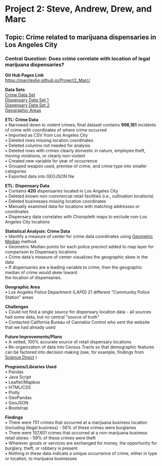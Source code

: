 <h1> Project 2: Steve, Andrew, Drew, and Marc </h1>

<h2> Topic: Crime related to marijuana dispensaries in Los Angeles City  </h2>

<h3> Central Question: Does crime correlate with location of legal marijuana dispensaries? </h3>

**Git Hub Pages Link** <br>
https://marcleslie.github.io/Project2_Marc/ <br>

**Data Sets** <br>
[Crime Data Set](https://catalog.data.gov/dataset/crime-data-from-2010-to-2019) <br>
[Dispensary Data Set 1](https://cannabis.lacity.org/personal-activity/find-licensed-retailers) <br>
[Dispensary Data Set 2](https://search.cannabis.ca.gov) <br>
[Geographic Areas](https://geohub.lacity.org/datasets/lahub::lapd-divisions/about) <br>

**ETL: Crime Data** <br>
•   Narrowed down to violent crimes; final dataset contains **996,161** incidents of crime with coordinates of where crime occurred <br>
•	Imported as CSV from Los Angeles City <br>
•	Deleted rows missing location coordinates <br>
•	Deleted columns not needed for analysis <br>
•	Deleted rows with crimes clearly domestic in nature, employee theft, moving violations, or clearly non-violent <br>
•	Created new variable for year of occurrence <br>
•	Grouped weapon used, premise of crime, and crime type into smaller categories <br>
•	Exported data into GEOJSON file <br>

**ETL: Dispensary Data** <br>
•	Contains **420** dispensaries located in Los Angeles City <br>
•	Deleted _known_ non-commercial retail facilities (i.e., cultivation locations) <br>
•	Deleted businesses missing location coordinates <br>
•	Manually examined data for locations with matching addresses or coordinates <br>
•	Dispensary data correlates with Choropleth maps to exclude non-Los Angeles City locations <br>

**Statistical Analysis: Crime Data** <br>
•   Identify a measure of center for crime data coordinates using [Geometric Median](https://stackoverflow.com/a/30305181/15231357) method <br>
•   Geometric Median points for each police precinct added to map layer for comparison to Dispensary locations <br>
•   Crime data's measure of center visualizes the geographic skew in the data <br>
•   If dispensaries are a leading variable to crime, then the geographic median of crime would skew toward <br> 
    the location of dispensaries.

**Geographic Area** <br>
•	Los Angeles Police Department (LAPD) 21 different "Community Police Station" areas <br>

**Challenges** <br>
•	Could not find a _single source_ for dispensary location data - all sources had _some_ data, but no central "source of truth"  <br>
•	Contacted California Bureau of Cannabis Control who sent the website that we had already used  <br>

**Future Improvements/Plans** <br>
•	A vetted, 100% accurate source of retail dispensary locations <br>
•	Re-organization of data into Census Tracts so that demographic features can be factored into decision making (see, for example, findings from [Science Direct](https:/sciencedirect.com/science/article/pii/S221133552030125X) )<br>

**Programs/Libraries Used** <br>
•	Pandas <br>
•	Java Script <br>
•	Leaflet/Mapbox <br>
•	HTML/CSS <br>
•	Plotly <br>
•	GeoPandas <br>
•	GeoJSON <br>
•	Bootstrap <br>

**Findings** <br>
•	There were 751 crimes that occurred at a marijuana business location (including illegal business) - 56% of these crimes were burglaries <br>
•	There were 157,601 crimes that occurred at a non-marijuana business retail stores - 59% of these crimes were theft <br>
•	Wherever goods or services are exchanged for money, the opportunity for burglary, theft, or robbery is present <br>
•	Nothing in these data indicate a unique occurrence of crime, either in type or location, to marijuana businesses <br>
